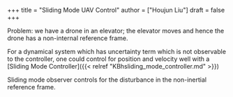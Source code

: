 +++
title = "Sliding Mode UAV Control"
author = ["Houjun Liu"]
draft = false
+++

Problem: we have a drone in an elevator; the elevator moves and hence the drone has a non-internal reference frame.

For a dynamical system which has uncertainty term which is not observable to the controller, one could control for position and velocity well with a [Sliding Mode Controller]({{< relref "KBhsliding_mode_controller.md" >}})

Sliding mode observer controls for the disturbance in the non-inertial reference frame.
